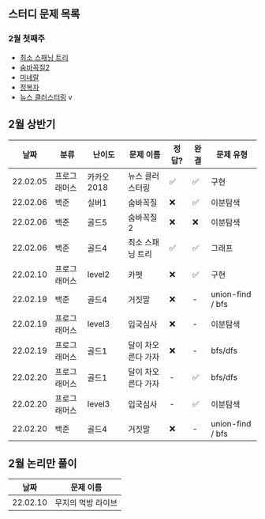 ## 스터디 문제 목록

### 2월 첫째주

* [최소 스패닝 트리](https://www.acmicpc.net/problem/1197)
* [숨바꼭질2](https://www.acmicpc.net/problem/12851)
* [미네랄](https://www.acmicpc.net/problem/2933)
* [정복자](https://www.acmicpc.net/problem/14950)
* [뉴스 클러스터링](https://programmers.co.kr/learn/courses/30/lessons/17677) v

## 2월 상반기

|날짜|분류|난이도|문제 이름| 정답?| 완결| 문제 유형 |
|-|-|-|-|-|-| - |
|22.02.05 | 프로그래머스 | 카카오 2018 | 뉴스 클러스터링 |:white_check_mark: | :white_check_mark: | 구현 |
|22.02.06 | 백준 | 실버1 | 숨바꼭질 | :x: | :white_check_mark:| 이분탐색 |
|22.02.06 | 백준 | 골드5 | 숨바꼭질2 | :x: | :x:| 이분탐색 |
|22.02.06 | 백준 | 골드4 | 최소 스패닝 트리 | :white_check_mark: | :white_check_mark:| 그래프 |
|22.02.10 | 프로그래머스 | level2 | 카펫 | :x: | :white_check_mark:| 구현 |
|22.02.19 | 백준 | 골드4 | 거짓말 | :x: | -| union-find / bfs |
|22.02.19 | 프로그래머스 | level3 | 입국심사 | :x: | -| 이분탐색 |
|22.02.19 | 프로그래머스 | 골드1 | 달이 차오른다 가자 | :x: | -| bfs/dfs |
|22.02.20 | 프로그래머스 | 골드1 | 달이 차오른다 가자 | - | :white_check_mark:| bfs/dfs |
|22.02.20 | 프로그래머스 | level3 | 입국심사 | - | :white_check_mark: | 이분탐색 |
|22.02.20 | 백준 | 골드4 | 거짓말 | :x: | -| union-find / bfs|


## 2월 논리만 풀이

|날짜|문제 이름|
|-|-|
|22.02.10|무지의 먹방 라이브|